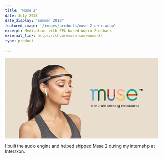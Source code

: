 ```yaml
---
title: 'Muse 2'
date: July 2018
date_display: "Summer 2018"
featured_image: '/images/products/muse-2-user.webp'
excerpt: Meditation with EEG-based Audio Feedback
external_link: https://choosemuse.com/muse-2/
type: product

---
```

![](/images/products/muse-2-user.webp)


I built the audio engine and helped shipped Muse 2 during my internship at Interaxon.